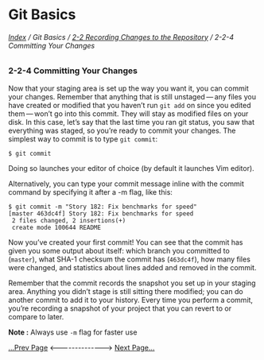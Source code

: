Git Basics
==
###### [Index](../index.md) / Git Basics / [2-2 Recording Changes to the Repository](2-2-0.md) / 2-2-4 Committing Your Changes

### 2-2-4 Committing Your Changes

Now that your staging area is set up the way you want it, you can commit your changes. Remember that anything that is still unstaged — any files you have created or modified that you haven’t run `git add` on since you edited them — won’t go into this commit. They will stay as modified files on your disk. In this case, let’s say that the last time you ran git status, you saw that everything was staged, so you’re ready to commit your changes. The simplest way to commit is to type `git commit`:

```
$ git commit
```

Doing so launches your editor of choice (by default it launches Vim editor).

Alternatively, you can type your commit message inline with the commit command by specifying it after a -m flag, like this:

```
$ git commit -m "Story 182: Fix benchmarks for speed"
[master 463dc4f] Story 182: Fix benchmarks for speed
 2 files changed, 2 insertions(+)
 create mode 100644 README
```

Now you’ve created your first commit! You can see that the commit has given you some output about itself: which branch you committed to (`master`), what SHA-1 checksum the commit has (`463dc4f`), how many files were changed, and statistics about lines added and removed in the commit.

Remember that the commit records the snapshot you set up in your staging area. Anything you didn’t stage is still sitting there modified; you can do another commit to add it to your history. Every time you perform a commit, you’re recording a snapshot of your project that you can revert to or compare to later.

**Note :** Always use `-m` flag for faster use

[...Prev Page](2-2-3.md) <--------------> [Next Page...](2-3-0.md)